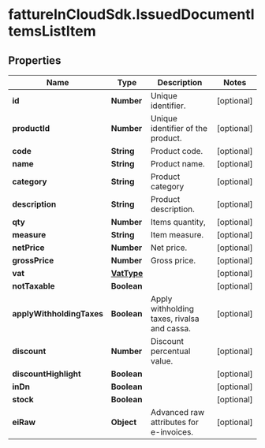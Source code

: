 # fattureInCloudSdk.IssuedDocumentItemsListItem

## Properties

Name | Type | Description | Notes
------------ | ------------- | ------------- | -------------
**id** | **Number** | Unique identifier. | [optional] 
**productId** | **Number** | Unique identifier of the product. | [optional] 
**code** | **String** | Product code. | [optional] 
**name** | **String** | Product name. | [optional] 
**category** | **String** | Product category | [optional] 
**description** | **String** | Product description. | [optional] 
**qty** | **Number** | Items quantity, | [optional] 
**measure** | **String** | Item measure. | [optional] 
**netPrice** | **Number** | Net price. | [optional] 
**grossPrice** | **Number** | Gross price. | [optional] 
**vat** | [**VatType**](VatType.md) |  | [optional] 
**notTaxable** | **Boolean** |  | [optional] 
**applyWithholdingTaxes** | **Boolean** | Apply withholding taxes, rivalsa and cassa. | [optional] 
**discount** | **Number** | Discount percentual value. | [optional] 
**discountHighlight** | **Boolean** |  | [optional] 
**inDn** | **Boolean** |  | [optional] 
**stock** | **Boolean** |  | [optional] 
**eiRaw** | **Object** | Advanced raw attributes for e-invoices. | [optional] 


